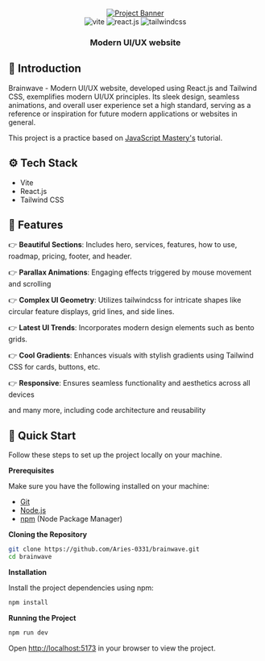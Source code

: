 <div align="center">
  <br />
  <a href="https://youtu.be/B91wc5dCEBA" target="_blank">
    <img src="https://i.ibb.co/Kqdv8j1/Image-from.png" alt="Project Banner" />
  </a>
  <br />
  <div>
    <img
      src="https://img.shields.io/badge/-Vite-black?style=for-the-badge&logoColor=white&logo=vite&color=646CFF"
      alt="vite"
    />
    <img
      src="https://img.shields.io/badge/-React_JS-black?style=for-the-badge&logoColor=white&logo=react&color=61DAFB"
      alt="react.js"
    />
    <img
      src="https://img.shields.io/badge/-Tailwind_CSS-black?style=for-the-badge&logoColor=white&logo=tailwindcss&color=06B6D4"
      alt="tailwindcss"
    />
  </div>

  <h3 align="center">Modern UI/UX website</h3>
</div>

## 🤖 Introduction

Brainwave - Modern UI/UX website, developed using React.js and Tailwind CSS, exemplifies modern UI/UX principles. Its sleek design, seamless animations, and overall user experience set a high standard, serving as a reference or inspiration for future modern applications or websites in general.

This project is a practice based on [JavaScript Mastery's](https://www.youtube.com/@javascriptmastery/videos) tutorial.

## <a name="tech-stack">⚙️ Tech Stack</a>

- Vite
- React.js
- Tailwind CSS

## <a name="features">🔋 Features</a>

👉 **Beautiful Sections**: Includes hero, services, features, how to use, roadmap, pricing, footer, and header.

👉 **Parallax Animations**: Engaging effects triggered by mouse movement and scrolling

👉 **Complex UI Geometry**: Utilizes tailwindcss for intricate shapes like circular feature displays, grid lines, and side lines.

👉 **Latest UI Trends**: Incorporates modern design elements such as bento grids.

👉 **Cool Gradients**: Enhances visuals with stylish gradients using Tailwind CSS for cards, buttons, etc.

👉 **Responsive**: Ensures seamless functionality and aesthetics across all devices

and many more, including code architecture and reusability

## <a name="quick-start">🤸 Quick Start</a>

Follow these steps to set up the project locally on your machine.

**Prerequisites**

Make sure you have the following installed on your machine:

- [Git](https://git-scm.com/)
- [Node.js](https://nodejs.org/en)
- [npm](https://www.npmjs.com/) (Node Package Manager)

**Cloning the Repository**

```bash
git clone https://github.com/Aries-0331/brainwave.git
cd brainwave
```

**Installation**

Install the project dependencies using npm:

```bash
npm install
```

**Running the Project**

```bash
npm run dev
```

Open [http://localhost:5173](http://localhost:5173) in your browser to view the project.
